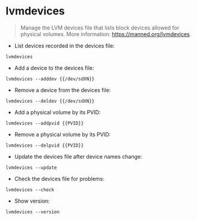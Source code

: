 # lvmdevices

> Manage the LVM devices file that lists block devices allowed for physical volumes.
> More information: <https://manned.org/lvmdevices>.

- List devices recorded in the devices file:

`lvmdevices`

- Add a device to the devices file:

`lvmdevices --adddev {{/dev/sdXN}}`

- Remove a device from the devices file:

`lvmdevices --deldev {{/dev/sdXN}}`

- Add a physical volume by its PVID:

`lvmdevices --addpvid {{PVID}}`

- Remove a physical volume by its PVID:

`lvmdevices --delpvid {{PVID}}`

- Update the devices file after device names change:

`lvmdevices --update`

- Check the devices file for problems:

`lvmdevices --check`

- Show version:

`lvmdevices --version`
